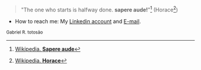 
> "The one who starts is halfway done. **sapere aude!**"[^1] (Horace[^2])

- How to reach me: My [Linkedin account](www.linkedin.com/in/gabrielryanft) and [E-mail](gabrielryanf.t@gmail.com).

<p><sub>Gabriel R. totosão</sub></p>

[^1]: [Wikipedia. **Sapere aude**](https://en.wikipedia.org/wiki/Sapere_aude)
[^2]: [Wikipedia. **Horace**](https://en.wikipedia.org/wiki/Horace)
